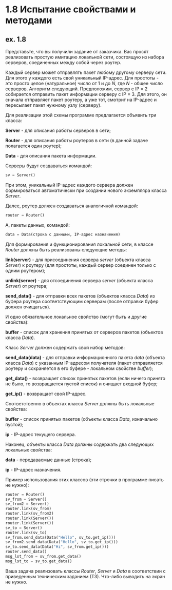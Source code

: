 # 1.8 Испытание свойствами и методами
## ex. 1.8
Представьте, что вы получили задание от заказчика. Вас просят реализовать простую имитацию локальной сети, состоящую из набора серверов, соединенных между собой через роутер.

Каждый сервер может отправлять пакет любому другому серверу сети. Для этого у каждого есть свой уникальный IP-адрес. Для простоты - это просто целое (натуральное) число от 1 и до _N_, где _N_ - общее число серверов. 
Алгоритм следующий. Предположим, сервер с IP = 2 собирается отправить пакет информации серверу с IP = 3. 
Для этого, он сначала отправляет пакет роутеру, а уже тот, смотрит на IP-адрес и пересылает пакет нужному узлу (серверу).

Для реализации этой схемы программе предлагается объявить три класса:

**Server** - для описания работы серверов в сети;

**Router** - для описания работы роутеров в сети (в данной задаче полагается один роутер);

**Data** - для описания пакета информации.

Серверы будут создаваться командой:
```python
sv = Server()
```

При этом, уникальный IP-адрес каждого сервера должен формироваться автоматически при создании нового экземпляра класса _Server_.

Далее, роутер должен создаваться аналогичной командой:
```python
router = Router()
```

А, пакеты данных, командой:
```python
data = Data(строка с данными, IP-адрес назначения)
```
Для формирования и функционирования локальной сети, в классе _Router_ должны быть реализованы следующие методы:

**link(server)** - для присоединения сервера _server_ (объекта класса _Server_) 
к роутеру (для простоты, каждый сервер соединен только с одним роутером);

**unlink(server)** - для отсоединения сервера _server_ (объекта класса _Server_) от роутера;

**send_data()** - для отправки всех пакетов (объектов класса _Data_) 
из буфера роутера соответствующим серверам (после отправки буфер должен очищаться).

И одно обязательное локальное свойство (могут быть и другие свойства):

**buffer** - список для хранения принятых от серверов пакетов (объектов класса _Data_).

Класс _Server_ должен содержать свой набор методов:

**send_data(data)** - для отправки информационного пакета _data_ (объекта класса _Data_) 
с указанным IP-адресом получателя (пакет отправляется роутеру и сохраняется в его буфере - локальном свойстве _buffer_);

**get_data()** - возвращает список принятых пакетов (если ничего принято не было, то возвращается пустой список) и очищает входной буфер;

**get_ip()** - возвращает свой IP-адрес.

Соответственно в объектах класса _Server_ должны быть локальные свойства:

**buffer** - список принятых пакетов (объекты класса _Data_, изначально пустой);

**ip** - IP-адрес текущего сервера.

Наконец, объекты класса _Data_ должны содержать два следующих локальных свойства:

**data** - передаваемые данные (строка);

**ip** - IP-адрес назначения.

Пример использования этих классов (эти строчки в программе писать не нужно):
```python
router = Router()
sv_from = Server()
sv_from2 = Server()
router.link(sv_from)
router.link(sv_from2)
router.link(Server())
router.link(Server())
sv_to = Server()
router.link(sv_to)
sv_from.send_data(Data("Hello", sv_to.get_ip()))
sv_from2.send_data(Data("Hello", sv_to.get_ip()))
sv_to.send_data(Data("Hi", sv_from.get_ip()))
router.send_data()
msg_lst_from = sv_from.get_data()
msg_lst_to = sv_to.get_data()
```

Ваша задача реализовать классы _Router_, _Server_ и _Data_ в соответствии с приведенным техническим заданием (ТЗ). 
Что-либо выводить на экран не нужно.